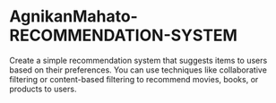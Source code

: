 # AgnikanMahato-RECOMMENDATION-SYSTEM
Create a simple recommendation system that suggests items to users based on their preferences. You can use techniques like collaborative filtering or content-based filtering to recommend  movies, books, or products to users.
